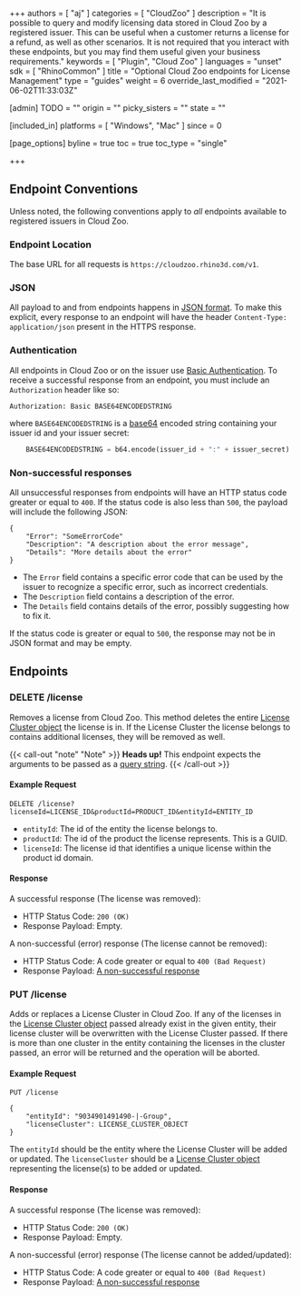 +++
authors = [ "aj" ]
categories = [ "CloudZoo" ]
description = "It is possible to query and modify licensing data stored in Cloud Zoo by a registered issuer. This can be useful when a customer returns a license for a refund, as well as other scenarios. It is not required that you interact with these endpoints, but you may find them useful given your business requirements."
keywords = [ "Plugin", "Cloud Zoo" ]
languages = "unset"
sdk = [ "RhinoCommon" ]
title = "Optional Cloud Zoo endpoints for License Management"
type = "guides"
weight = 6
override_last_modified = "2021-06-02T11:33:03Z"

[admin]
TODO = ""
origin = ""
picky_sisters = ""
state = ""

[included_in]
platforms = [ "Windows", "Mac" ]
since = 0

[page_options]
byline = true
toc = true
toc_type = "single"

+++

## Endpoint Conventions

Unless noted, the following conventions apply to *all* endpoints available to registered issuers in Cloud Zoo.

### Endpoint Location

The base URL for all requests is `https://cloudzoo.rhino3d.com/v1`.

### JSON

All payload to and from endpoints happens in [JSON format](https://www.json.org). To make this explicit, every response to an endpoint will have the  header `Content-Type: application/json` present in the HTTPS response.

### Authentication

All endpoints in Cloud Zoo or on the issuer use [Basic Authentication](https://en.wikipedia.org/wiki/Basic_access_authentication). To receive a successful response from an endpoint, you must include an `Authorization` header like so:
	
```
Authorization: Basic BASE64ENCODEDSTRING
```

where `BASE64ENCODEDSTRING` is a [base64](https://en.wikipedia.org/wiki/Base64) encoded string containing your issuer id and your issuer secret: 

```python
	BASE64ENCODEDSTRING = b64.encode(issuer_id + ":" + issuer_secret)
```
	
### Non-successful responses

All unsuccessful responses from endpoints will have an HTTP status code greater or equal to `400`. If the status code is also less than `500`, the payload will include the following JSON:

    {
	    "Error": "SomeErrorCode"
		"Description": "A description about the error message",
		"Details": "More details about the error"
	}

 - The `Error` field contains a specific error code that can be used by the issuer to recognize a specific error, such as incorrect credentials. 
 - The `Description` field contains a description of the error.
 - The `Details` field contains details of the error, possibly suggesting how to fix it.

If the status code is greater or equal to `500`, the response may not be in JSON format and may be empty.

## Endpoints

### DELETE /license

Removes a license from Cloud Zoo. This method deletes the entire [License Cluster object](/guides/rhinocommon/cloudzoo/cloudzoo-licensecluster) the license is in. If the License Cluster the license belongs to contains additional licenses, they will be removed as well.

{{< call-out "note" "Note" >}}
    <!-- <span class="glyphicon glyphicon-info-sign" aria-hidden="true"></span> -->
	<strong>Heads up!</strong>
    This endpoint expects the arguments to be passed as a <a href="https://en.wikipedia.org/wiki/Query_string" class="alert-link">query string</a>.
{{< /call-out >}}

#### Example Request

    DELETE /license?licenseId=LICENSE_ID&productId=PRODUCT_ID&entityId=ENTITY_ID
    
-  `entityId`: The id of the entity the license belongs to.
-  `productId`: The id of the product the license represents. This is a GUID.
- `licenseId`: The license id that identifies a unique license within the product id domain.

#### Response

A successful response (The license was removed):

 - HTTP Status Code: `200 (OK)` 
 - Response Payload: Empty. 

A non-successful (error) response (The license cannot be removed):

- HTTP Status Code: A code greater or equal to `400 (Bad Request)`
- Response Payload: [A non-successful response](#non-successful-responses)

### PUT /license

Adds or replaces a License Cluster in Cloud Zoo. If any of the licenses in the [License Cluster object](/guides/rhinocommon/cloudzoo/cloudzoo-licensecluster) passed already exist in the given entity, their license cluster will be overwritten with the License Cluster passed. If there is more than one cluster in the entity containing the licenses in the cluster passed, an error will be returned and the operation will be aborted.

#### Example Request

    PUT /license
	
	{
	    "entityId": "9034901491490-|-Group",
	    "licenseCluster": LICENSE_CLUSTER_OBJECT
	}

	
The `entityId` should be the entity where the License Cluster will be added or updated.
The `licenseCluster` should be a [License Cluster object](/guides/rhinocommon/cloudzoo/cloudzoo-licensecluster) representing the license(s) to be added or updated.

#### Response

A successful response (The license was removed):

 - HTTP Status Code: `200 (OK)` 
 - Response Payload: Empty. 

A non-successful (error) response (The license cannot be added/updated):

- HTTP Status Code: A code greater or equal to `400 (Bad Request)`
- Response Payload: [A non-successful response](#non-successful-responses)


